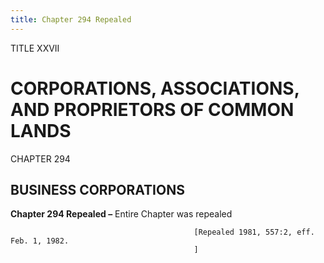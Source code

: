 ```yaml
---
title: Chapter 294 Repealed
---
```


TITLE XXVII
                                             
CORPORATIONS, ASSOCIATIONS, AND PROPRIETORS OF COMMON LANDS
===========================================================

CHAPTER 294
                                             
BUSINESS CORPORATIONS
---------------------

**Chapter 294 Repealed –** Entire Chapter was repealed


                                             [Repealed 1981, 557:2, eff. Feb. 1, 1982.
                                             ]
